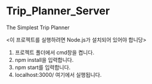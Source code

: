 # Trip_Planner_Server
The Simplest Trip Planner


<이 프로젝트를 실행하려면 Node.js가 설치되어 있어야 합니당>

1. 프로젝트 폴더에서 cmd창을 켭니다.
2. npm install을 입력합니다.
3. npm start를 입력합니다.
4. localhost:3000/ 여기에서 실행됩니다.
